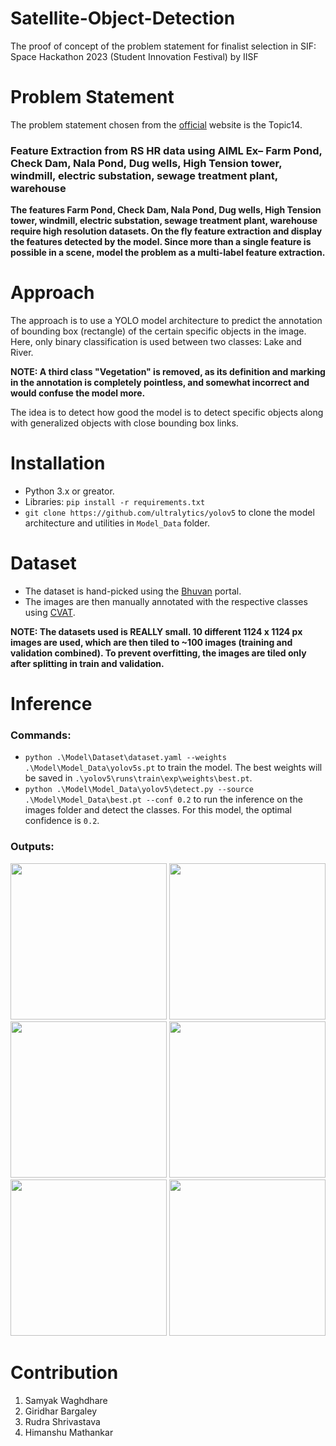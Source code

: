 # Satellite-Object-Detection
The proof of concept of the problem statement for finalist selection in SIF: Space Hackathon 2023 (Student Innovation Festival) by IISF

# Problem Statement
The problem statement chosen from the [official](https://bhuvan.nrsc.gov.in/hackathon/iisf2023/) website is the Topic14.

### Feature Extraction from RS HR data using AIML Ex– Farm Pond, Check Dam, Nala Pond, Dug wells, High Tension tower, windmill, electric substation, sewage treatment plant, warehouse

**The features Farm Pond, Check Dam, Nala Pond, Dug wells, High Tension tower, windmill, electric substation, sewage treatment plant, warehouse require high resolution datasets. On the fly feature extraction and display the features detected by the model. Since more than a single feature is possible in a scene, model the problem as a multi-label feature extraction.**

# Approach
The approach is to use a YOLO model architecture to predict the annotation of bounding box (rectangle) of the certain specific objects in the image. Here, only binary classification is used between two classes: Lake and River.

**NOTE: A third class "Vegetation" is removed, as its definition and marking in the annotation is completely pointless, and somewhat incorrect and would confuse the model more.**

The idea is to detect how good the model is to detect specific objects along with generalized objects with close bounding box links.

# Installation
- Python 3.x or greator.
- Libraries: `pip install -r requirements.txt`
- `git clone https://github.com/ultralytics/yolov5` to clone the model architecture and utilities in `Model_Data` folder.

# Dataset
- The dataset is hand-picked using the [Bhuvan](https://bhuvan-app3.nrsc.gov.in/data/download/index.php#) portal.
- The images are then manually annotated with the respective classes using [CVAT](https://www.cvat.ai/).

**NOTE: The datasets used is REALLY small. 10 different 1124 x 1124 px images are used, which are then tiled to ~100 images (training and validation combined). To prevent overfitting, the images are tiled only after splitting in train and validation.**

# Inference
### Commands:
- `python .\Model\Dataset\dataset.yaml --weights .\Model\Model_Data\yolov5s.pt` to train the model. The best weights will be saved in `.\yolov5\runs\train\exp\weights\best.pt`.
- `python .\Model\Model_Data\yolov5\detect.py --source .\Model\Model_Data\best.pt --conf 0.2` to run the inference on the images folder and detect the classes. For this model, the optimal confidence is `0.2`.

### Outputs:
<img src="https://github.com/SAM-DEV007/Satellite-Object-Detection/assets/60264918/a7b87997-47ac-4e34-961c-d19cb6a6f8e0" width=250 height=250>
<img src="https://github.com/SAM-DEV007/Satellite-Object-Detection/assets/60264918/e62697ed-e97a-4fa2-8a4b-d8b1efa95180" width=250 height=250>
<img src="https://github.com/SAM-DEV007/Satellite-Object-Detection/assets/60264918/de00e28c-edfc-4896-a5bc-f0a96af65057" width=250 height=250>
<img src="https://github.com/SAM-DEV007/Satellite-Object-Detection/assets/60264918/f386a375-d1f3-4345-ac32-eeb4e1ab981c" width=250 height=250>
<img src="https://github.com/SAM-DEV007/Satellite-Object-Detection/assets/60264918/432ea8b4-6caf-47dd-b1e2-50577c4e2d65" width=250 height=250>
<img src="https://github.com/SAM-DEV007/Satellite-Object-Detection/assets/60264918/7d4aaf58-8f11-45d7-9730-e585104fb561" width=250 height=250>

# Contribution

1. Samyak Waghdhare
2. Giridhar Bargaley
3. Rudra Shrivastava
4. Himanshu Mathankar
